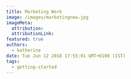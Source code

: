 ```yaml
---
title: Marketing Work
image: /images/marketingnew.jpg
imageMeta:
  attribution:
  attributionLink:
featured: true
authors:
  - katherine
date: Tue Jun 12 2018 17:55:01 GMT+0100 (IST)
tags:
  - getting-started
---
```

